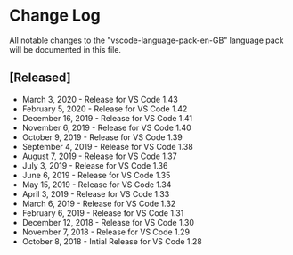 # Change Log
All notable changes to the "vscode-language-pack-en-GB" language pack will be documented in this file.

## [Released]
* March 3, 2020 -  Release for VS Code 1.43
* February 5, 2020 -  Release for VS Code 1.42
* December 16, 2019 -  Release for VS Code 1.41
* November 6, 2019 -  Release for VS Code 1.40
* October 9, 2019 - Release for VS Code 1.39
* September 4, 2019 - Release for VS Code 1.38
* August 7, 2019 - Release for VS Code 1.37
* July 3, 2019 - Release for VS Code 1.36
* June 6, 2019 - Release for VS Code 1.35
* May 15, 2019 - Release for VS Code 1.34
* April 3, 2019 - Release for VS Code 1.33
* March 6, 2019 - Release for VS Code 1.32
* February 6, 2019 - Release for VS Code 1.31
* December 12, 2018 - Release for VS Code 1.30
* November 7, 2018 - Release for VS Code 1.29
* October 8, 2018 - Intial Release for VS Code 1.28
